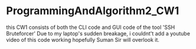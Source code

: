 # ProgrammingAndAlgorithm2_CW1
this CW1 consists of both the CLI code and GUI code of the tool 'SSH Bruteforcer'
Due to my laptop's sudden breakage, i couldnt't add a youtube video of this code working hopefully Suman Sir will overlook it.
